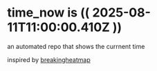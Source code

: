 # time_now is (( 2025-08-11T11:00:00.410Z ))

an automated repo that shows the currnent time

inspired by [breakingheatmap](https://github.com/breakingheatmap/breakingheatmap)